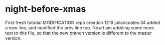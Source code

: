 # night-before-xmas
First fresh tutorial MODIFICATION repo creation 1219
juliancoates.34 added a new line, and modified the prev line too.
Now I am addding some more text to this file, so that the new branch version is different to the master version.

